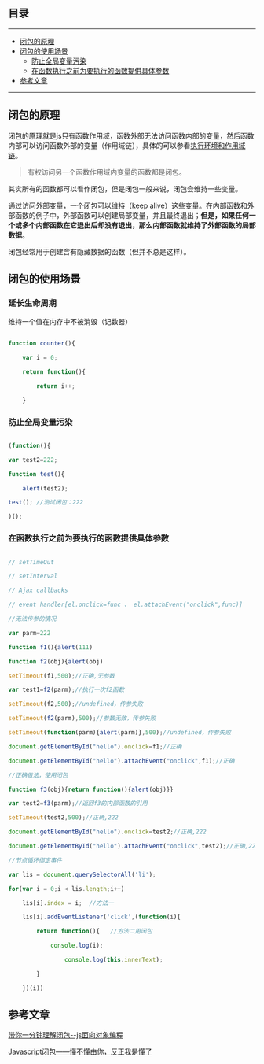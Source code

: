 ## 目录
---
- [闭包的原理](#闭包的原理)
- [闭包的使用场景](#闭包的使用场景)
  - [防止全局变量污染](#防止全局变量污染)
  - [在函数执行之前为要执行的函数提供具体参数](#在函数执行之前为要执行的函数提供具体参数)
- [参考文章](#参考文章)
---

## 闭包的原理
闭包的原理就是js只有函数作用域，函数外部无法访问函数内部的变量，然后函数内部可以访问函数外部的变量（作用域链），具体的可以参看[执行环境和作用域链](/about_js/context.md)。>有权访问另一个函数作用域内变量的函数都是闭包。其实所有的函数都可以看作闭包，但是闭包一般来说，闭包会维持一些变量。通过访问外部变量，一个闭包可以维持（keep alive）这些变量。在内部函数和外部函数的例子中，外部函数可以创建局部变量，并且最终退出；**但是，如果任何一个或多个内部函数在它退出后却没有退出，那么内部函数就维持了外部函数的局部数据**。闭包经常用于创建含有隐藏数据的函数（但并不总是这样）。## 闭包的使用场景
### 延长生命周期维持一个值在内存中不被消毁（记数器）```jsfunction counter(){    var i = 0;    return function(){        return i++;    }```### 防止全局变量污染
```js(function(){var test2=222;function test(){    alert(test2);test(); //测试闭包：222)(); ```### 在函数执行之前为要执行的函数提供具体参数
```js// setTimeOut // setInterval// Ajax callbacks// event handler[el.onclick=func 、 el.attachEvent("onclick",func)]//无法传参的情况var parm=222function f1(){alert(111)function f2(obj){alert(obj)setTimeout(f1,500);//正确,无参数var test1=f2(parm);//执行一次f2函数setTimeout(f2,500);//undefined，传参失败setTimeout(f2(parm),500);//参数无效，传参失败setTimeout(function(parm){alert(parm)},500);//undefined，传参失败document.getElementById("hello").onclick=f1;//正确document.getElementById("hello").attachEvent("onclick",f1);//正确//正确做法，使用闭包function f3(obj){return function(){alert(obj)}}var test2=f3(parm);//返回f3的内部函数的引用setTimeout(test2,500);//正确,222document.getElementById("hello").onclick=test2;//正确,222document.getElementById("hello").attachEvent("onclick",test2);//正确,222//节点循环绑定事件var lis = document.querySelectorAll('li');for(var i = 0;i < lis.length;i++)    lis[i].index = i;  //方法一    lis[i].addEventListener('click',(function(i){        return function(){   //方法二用闭包            console.log(i);                console.log(this.innerText);        }    })(i))```## 参考文章
[带你一分钟理解闭包--js面向对象编程](http://www.cnblogs.com/qieguo/p/5457040.html)[Javascript闭包——懂不懂由你，反正我是懂了](http://kb.cnblogs.com/page/110782/)